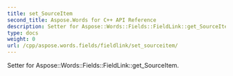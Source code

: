```yaml
---
title: set_SourceItem
second_title: Aspose.Words for C++ API Reference
description: Setter for Aspose::Words::Fields::FieldLink::get_SourceItem. 
type: docs
weight: 0
url: /cpp/aspose.words.fields/fieldlink/set_sourceitem/
---
```


Setter for Aspose::Words::Fields::FieldLink::get_SourceItem. 

